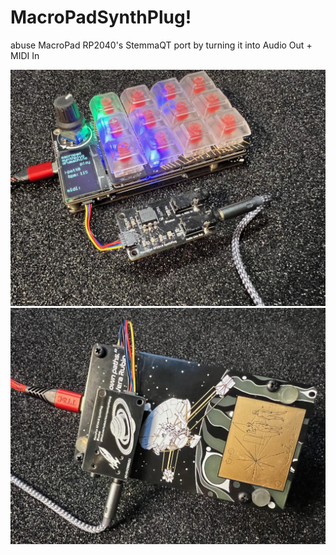# MacroPadSynthPlug!

abuse MacroPad RP2040's StemmaQT port by turning it into Audio Out + MIDI In

<img width=700 src="./docs/img1.jpg"><img width=700 src="./docs/img2.jpg">
